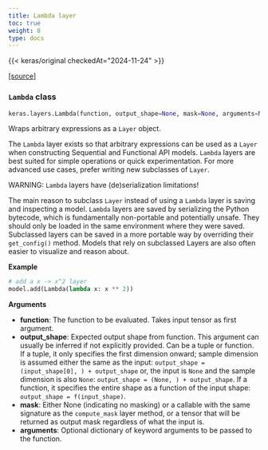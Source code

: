 ```yaml
---
title: Lambda layer
toc: true
weight: 8
type: docs
---
```


{{< keras/original checkedAt="2024-11-24" >}}

[\[source\]](https://github.com/keras-team/keras/tree/v3.6.0/keras/src/layers/core/lambda_layer.py#L12)

### `Lambda` class

```python
keras.layers.Lambda(function, output_shape=None, mask=None, arguments=None, **kwargs)
```

Wraps arbitrary expressions as a `Layer` object.

The `Lambda` layer exists so that arbitrary expressions can be used as a `Layer` when constructing Sequential and Functional API models. `Lambda` layers are best suited for simple operations or quick experimentation. For more advanced use cases, prefer writing new subclasses of `Layer`.

WARNING: `Lambda` layers have (de)serialization limitations!

The main reason to subclass `Layer` instead of using a `Lambda` layer is saving and inspecting a model. `Lambda` layers are saved by serializing the Python bytecode, which is fundamentally non-portable and potentially unsafe. They should only be loaded in the same environment where they were saved. Subclassed layers can be saved in a more portable way by overriding their `get_config()` method. Models that rely on subclassed Layers are also often easier to visualize and reason about.

**Example**

```python
# add a x -> x^2 layer
model.add(Lambda(lambda x: x ** 2))
```

**Arguments**

- **function**: The function to be evaluated. Takes input tensor as first argument.
- **output_shape**: Expected output shape from function. This argument can usually be inferred if not explicitly provided. Can be a tuple or function. If a tuple, it only specifies the first dimension onward; sample dimension is assumed either the same as the input: `output_shape = (input_shape[0], ) + output_shape` or, the input is `None` and the sample dimension is also `None`: `output_shape = (None, ) + output_shape`. If a function, it specifies the entire shape as a function of the input shape: `output_shape = f(input_shape)`.
- **mask**: Either None (indicating no masking) or a callable with the same signature as the `compute_mask` layer method, or a tensor that will be returned as output mask regardless of what the input is.
- **arguments**: Optional dictionary of keyword arguments to be passed to the function.
